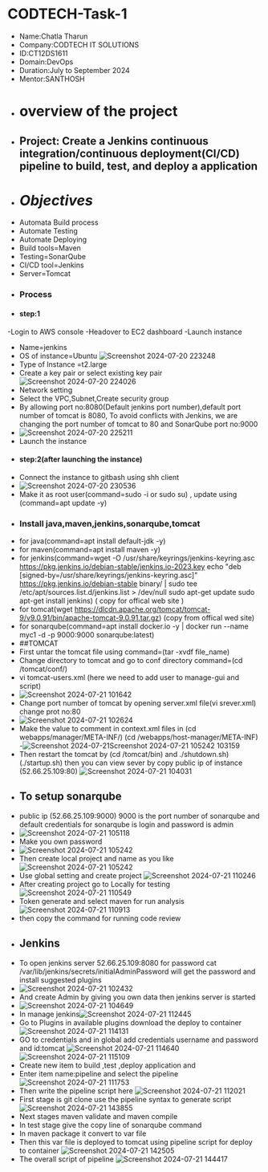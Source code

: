 # CODTECH-Task-1
- Name:Chatla Tharun
- Company:CODTECH IT SOLUTIONS
- ID:CT12DS1611
- Domain:DevOps
- Duration:July to September 2024
- Mentor:SANTHOSH
- # overview of the project
- ## Project: Create a Jenkins continuous integration/continuous deployment(CI/CD) pipeline to build, test, and deploy a application
- # *Objectives*
- Automata Build process 
- Automate Testing
- Automate Deploying
- Build tools=Maven 
- Testing=SonarQube
- CI/CD tool=Jenkins
- Server=Tomcat
- ### Process
- #### step:1
-Login to AWS console
-Headover to EC2 dashboard
-Launch instance
- Name=jenkins
- OS of instance=Ubuntu 
![Screenshot 2024-07-20 223248](https://github.com/user-attachments/assets/a1ca9f75-d4da-4393-8b32-f30467ea804a)
- Type of Instance =t2.large
- Create a key pair or select existing key pair                     
![Screenshot 2024-07-20 224026](https://github.com/user-attachments/assets/c4dbcb77-c992-4f41-9fba-be602eacf86b)
- Network setting
- Select the VPC,Subnet,Create security group
- By allowing port no:8080(Default jenkins port number),default port number of tomcat is 8080, To avoid conflicts with Jenkins, we are changing the port number of tomcat to 80 and SonarQube port no:9000
- ![Screenshot 2024-07-20 225211](https://github.com/user-attachments/assets/0a785598-17e2-4614-9b97-8a265c6c521d)
- Launch the instance
- #### step:2(after launching the instance)
- Connect the instance to gitbash using shh client
- ![Screenshot 2024-07-20 230536](https://github.com/user-attachments/assets/1acc7c37-4f3d-4867-af0f-c3ef1b77796b)
- Make it as root user(command=sudo -i or sudo su) , update using (command=apt update -y)
- ### Install java,maven,jenkins,sonarqube,tomcat
- for java(command=apt install default-jdk -y)
- for maven(command=apt install maven -y)
- for jenkins(command=wget -O /usr/share/keyrings/jenkins-keyring.asc \
  https://pkg.jenkins.io/debian-stable/jenkins.io-2023.key
echo "deb [signed-by=/usr/share/keyrings/jenkins-keyring.asc]" \
  https://pkg.jenkins.io/debian-stable binary/ | sudo tee \
  /etc/apt/sources.list.d/jenkins.list > /dev/null
sudo apt-get update
sudo apt-get install jenkins) ( copy for offical web site )
- for tomcat(wget https://dlcdn.apache.org/tomcat/tomcat-9/v9.0.91/bin/apache-tomcat-9.0.91.tar.gz) (copy from offical wed site)
- for sonarqube(command=apt install docker.io -y | docker run --name myc1 -d -p 9000:9000 sonarqube:latest)
- ##TOMCAT
- First untar the tomcat file using command=(tar -xvdf file_name)
- Change directory to tomcat and go to conf directory command=(cd /tomcat/conf/)
- vi tomcat-users.xml (here we need to add user to manage-gui and script)
- ![Screenshot 2024-07-21 101642](https://github.com/user-attachments/assets/1303395a-c849-4c0f-9495-6448eedb3192)
- Change port number of tomcat by opening server.xml file(vi srever.xml) change prot no:80
- ![Screenshot 2024-07-21 102624](https://github.com/user-attachments/assets/a255271e-b573-4c98-9db0-07dca7df1792)
- Make the value to comment in context.xml files in (cd webapps/manager/META-INF/) (cd /webapps/host-manager/META-INF)
-![Screenshot 2024-07-21![Screenshot 2024-07-21 105242](https://github.com/user-attachments/assets/83fb6461-ad56-4732-ba91-3898db1e9ce3)
 103159](https://github.com/user-attachments/assets/59499307-3b6a-4294-8281-ad8ebee94af0)
- Then restart the tomcat by (cd /tomcat/bin) and ./shutdown.sh) (./startup.sh) then you can view sever by copy public ip of instance (52.66.25.109:80)
  ![Screenshot 2024-07-21 104031](https://github.com/user-attachments/assets/7aaa42ed-f293-44c9-b23c-0f8362643634)
- ## To setup sonarqube
- public ip (52.66.25.109:9000) 9000 is the port number of sonarqube and default credentials for sonarqube is login and password is admin
- ![Screenshot 2024-07-21 105118](https://github.com/user-attachments/assets/97fd4436-d6ec-41cc-bcaf-0ac9eeb5deaf)
- Make you own password
- ![Screenshot 2024-07-21 105242](https://github.com/user-attachments/assets/298b56f9-ec14-423f-8b9c-09b544b1df4f)
- Then create local project and name as you like ![Screenshot 2024-07-21 105242](https://github.com/user-attachments/assets/63368f1b-b3e1-4e7d-8ea3-07b40c8d51f8)
- Use global setting and create project ![Screenshot 2024-07-21 110246](https://github.com/user-attachments/assets/c06c0d13-ac9b-4bfb-87f8-60abc5372f31)
- After creating project go to Locally for testing ![Screenshot 2024-07-21 110549](https://github.com/user-attachments/assets/7da8bfbf-f74f-4294-a5d1-25af16df0e1f)
- Token generate and select maven for run analysis![Screenshot 2024-07-21 110913](https://github.com/user-attachments/assets/633da65a-5cdf-4808-adb1-b557a1117ead)
- then copy the command for running code review
- ## Jenkins 
- To open jenkins server 52.66.25.109:8080 for password cat /var/lib/jenkins/secrets/initialAdminPassword will get the password and install suggested plugins
- ![Screenshot 2024-07-21 102432](https://github.com/user-attachments/assets/a8a9ac55-8fa9-4e2b-b09b-1b4cef0d9bc6)
- And create Admin by giving you own data then jenkins server is started
- ![Screenshot 2024-07-21 104649](https://github.com/user-attachments/assets/5fa7a8ab-5585-4d6d-bfa9-77476193c637)
- In manage jenkins![Screenshot 2024-07-21 112445](https://github.com/user-attachments/assets/11cd51b0-3f0f-48db-8906-d5bc70a2fddc)
- Go to Plugins in available plugins download the deploy to container ![Screenshot 2024-07-21 114131](https://github.com/user-attachments/assets/be1a9f98-7783-4de0-90d3-8203f8a8d2fa)
- GO to credentials and in global add credentials username and password and id:tomcat ![Screenshot 2024-07-21 114640](https://github.com/user-attachments/assets/0fdb2dca-1bdf-4a5e-b721-543458b572de) ![Screenshot 2024-07-21 115109](https://github.com/user-attachments/assets/53a1aaec-f758-4de6-a88d-67111f96c72e)
- Create new item to build ,test ,deploy application and
- Enter item name:pipeline and select the pipeline ![Screenshot 2024-07-21 111753](https://github.com/user-attachments/assets/c861f244-6798-4f36-b4b1-f4e19eb2a630)
- Then write the pipeline script here ![Screenshot 2024-07-21 112021](https://github.com/user-attachments/assets/b7a20855-ba40-46c6-8454-f58ce5f32419)
- First stage is git clone use the pipeline syntax to generate script![Screenshot 2024-07-21 143855](https://github.com/user-attachments/assets/20c34bc1-bf25-469a-9801-adcb0e013b19)
- Next stages maven validate and maven compile
- In test stage give the copy line of sonarqube command
- In maven package it convert to var file
- Then this var file is deployed to tomcat using pipeline script for deploy to container ![Screenshot 2024-07-21 142505](https://github.com/user-attachments/assets/e0ae4d7b-d11c-4c5b-9bb2-be1349bb8034)
- The overall script of pipeline ![Screenshot 2024-07-21 144417](https://github.com/user-attachments/assets/490d7139-3ab7-46cd-bc06-1eff8a8e395c)
 







